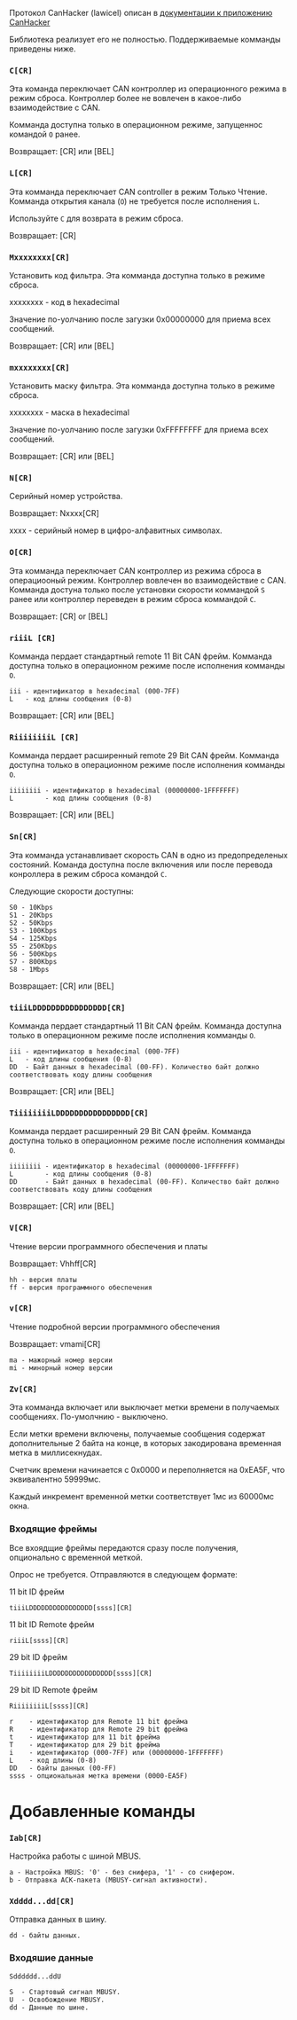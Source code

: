 Протокол CanHacker (lawicel) описан в [документации к приложению CanHacker](http://www.mictronics.de/projects/usb-can-bus/)

Библиотека реализует его не полностью. Поддерживаемые комманды приведены ниже.

### `C[CR]`

Эта команда переключает CAN контроллер из операционного режима в режим сброса. Контроллер более не вовлечен в какое-либо взаимодействие с CAN.

Комманда доступна только в операционном режиме, запущеннос командой `O` ранее.

Возвращает: [CR] или [BEL]

### `L[CR]`

Эта комманда переключает CAN controller в режим Только Чтение. Комманда открытия канала (`O`) не требуется после исполнения `L`.

Используйте `C` для возврата в режим сброса.

Возвращает: [CR]

### `Mxxxxxxxx[CR]`

Установить код фильтра. Эта комманда доступна только в режиме сброса.

xxxxxxxx - код в hexadecimal

Значение по-уолчанию после загузки 0x00000000 для приема всех сообщений.

Возвращает: [CR] или [BEL]

### `mxxxxxxxx[CR]`

Установить маску фильтра. Эта комманда доступна только в режиме сброса.

xxxxxxxx - маска в hexadecimal

Значение по-уолчанию после загузки 0xFFFFFFFF для приема всех сообщений.

Возвращает: [CR] или [BEL]

### `N[CR]`

Серийный номер устройства.

Возвращает: Nxxxx[CR]

xxxx - серийный номер в цифро-алфавитных символах.

### `O[CR]`

Эта комманда переключает CAN контроллер из режима сброса в операциооный режим. Контроллер вовлечен во взаимодействие с CAN. Комманда достуна только после установки скорости коммандой `S` ранее или контроллер переведен в режим сброса коммандой `C`.

Возвращает: [CR] or [BEL]

### `riiiL [CR]`

Комманда пердает стандартный remote 11 Bit CAN фрейм. Комманда доступна только в операционном режиме после исполнения комманды `O`.

```
iii - идентификатор в hexadecimal (000-7FF)
L   - код длины сообщения (0-8)
```

Возвращает: [CR] или [BEL]

### `RiiiiiiiiL [CR]`

Комманда пердает расширенный remote 29 Bit CAN фрейм. Комманда доступна только в операционном режиме после исполнения комманды `O`.

```
iiiiiiii - идентификатор в hexadecimal (00000000-1FFFFFFF)
L        - код длины сообщения (0-8)
```

Возвращает: [CR] или [BEL]

### `Sn[CR]`

Эта комманда устанавливает скорость CAN в одно из предопределеных состояний.
Команда доступна после включения или после перевода конроллера в режим сброса командой `C`.

Следующие скорости доступны:

```
S0 - 10Kbps
S1 - 20Kbps
S2 - 50Kbps
S3 - 100Kbps
S4 - 125Kbps
S5 - 250Kbps
S6 - 500Kbps
S7 - 800Kbps
S8 - 1Mbps
```

Возвращает: [CR] или [BEL]

### `tiiiLDDDDDDDDDDDDDDDD[CR]`

Комманда пердает стандартный 11 Bit CAN фрейм. Комманда доступна только в операционном режиме после исполнения комманды `O`.

```
iii - идентификатор в hexadecimal (000-7FF)
L   - код длины сообщения (0-8)
DD  - Байт данных в hexadecimal (00-FF). Количество байт должно соответствовать коду длины сообщения
```

Возвращает: [CR] или [BEL]

### `TiiiiiiiiLDDDDDDDDDDDDDDDD[CR]`

Комманда пердает расширенный 29 Bit CAN фрейм. Комманда доступна только в операционном режиме после исполнения комманды `O`.
```
iiiiiiii - идентификатор в hexadecimal (00000000-1FFFFFFF)
L        - код длины сообщения (0-8)
DD       - Байт данных в hexadecimal (00-FF). Количество байт должно соответствовать коду длины сообщения
```

Возвращает: [CR] или [BEL]

### `V[CR]`

Чтение версии программного обеспечения и платы

Возвращает: Vhhff[CR]

```
hh - версия платы
ff - версия программного обеспечения
```

### `v[CR]`

Чтение подробной версии программного обеспечения

Возвращает: vmami[CR]

```
ma - мажорный номер версии
mi - минорный номер версии
```

### `Zv[CR]`

Эта комманда включает или выключает метки времени в получаемых сообщениях. По-умолчнию - выключено. 

Если метки времени включены, получаемые сообщения содержат дополнительные 2 байта на конце, в которых закодирована временная метка в миллисекнудах.

Счетчик времени начинается с 0x0000 и переполняется на 0xEA5F, что эквивалентно 59999мс.

Каждый инкремент временной метки соответствует 1мс из 60000мс окна.

### Входящие фреймы

Все вхоядщие фреймы передаются сразу после получения, опционально с временной меткой.

Опрос не требуется. Отправляются в следующем формате:

11 bit ID фрейм
```
tiiiLDDDDDDDDDDDDDDDD[ssss][CR]
```

11 bit ID Remote фрейм
```
riiiL[ssss][CR]
```

29 bit ID фрейм
```
TiiiiiiiiLDDDDDDDDDDDDDDDD[ssss][CR]
```

29 bit ID Remote фрейм
```
RiiiiiiiiL[ssss][CR]
```

```
r    - идентификатор для Remote 11 bit фрейма
R    - идентификатор для Remote 29 bit фрейма
t    - идентификатор для 11 bit фрейма
T    - идентификатор для 29 bit фрейма
i    - идентификатор (000-7FF) или (00000000-1FFFFFFF)
L    - код длины (0-8)
DD   - байты данных (00-FF)
ssss - опциональная метка времени (0000-EA5F)
```

# Добавленные команды

### `Iab[CR]` 

Настройка работы с шиной MBUS. 

```
a - Настройка MBUS: '0' - без снифера, '1' - со снифером.
b - Отправка ACK-пакета (MBUSY-сигнал активности).
```

### `Xdddd...dd[CR]`

Отправка данных в шину.

```
dd - байты данных.
```

### Входяшие данные

```
Sdddddd...ddU
```

```
S  - Стартовый сигнал MBUSY.
U  - Освобождение MBUSY.
dd - Данные по шине.
```


